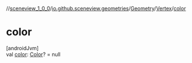 //[sceneview_1_0_0](../../../../index.md)/[io.github.sceneview.geometries](../../index.md)/[Geometry](../index.md)/[Vertex](index.md)/[color](color.md)

# color

[androidJvm]\
val [color](color.md): [Color](../../../io.github.sceneview.utils/index.md#289679020%2FClasslikes%2F-602047187)? = null
